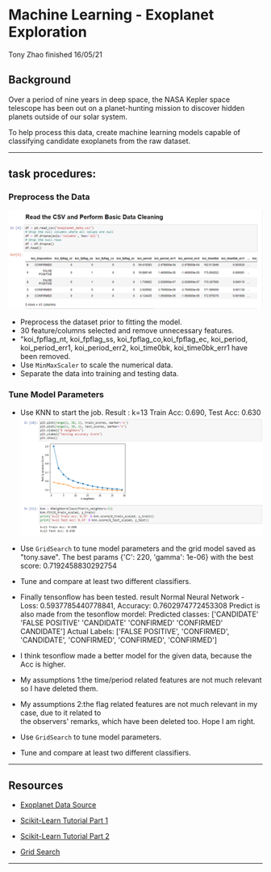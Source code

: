 # Machine Learning - Exoplanet Exploration

Tony Zhao finished 16/05/21

## Background

Over a period of nine years in deep space, the NASA Kepler space telescope has been out on a planet-hunting mission to discover hidden planets outside of our solar system.

To help process this data, create machine learning models capable of classifying candidate exoplanets from the raw dataset.

- - -

## task procedures:

### Preprocess the Data

![Read CSV](images/readcsv.PNG)

* Preprocess the dataset prior to fitting the model.
* 30 feature/columns selected and remove unnecessary features.
* "koi_fpflag_nt, koi_fpflag_ss, koi_fpflag_co,koi_fpflag_ec, koi_period, koi_period_err1,	    koi_period_err2, koi_time0bk, koi_time0bk_err1 have been removed.
* Use `MinMaxScaler` to scale the numerical data.
* Separate the data into training and testing data.

### Tune Model Parameters

* Use KNN to start the job.
  Result : k=13 Train Acc: 0.690, Test Acc: 0.630
  ![KNN](images/knn.PNG)
  
* Use `GridSearch` to tune model parameters and the grid model saved as "tony.save".
  The best params {'C': 220, 'gamma': 1e-06} with the best score: 0.7192458830292754
* Tune and compare at least two different classifiers.
* Finally tensonflow has been tested.
   result Normal Neural Network - Loss: 0.5937785440778841, Accuracy: 0.7602974772453308 
   Predict is also made from the tesonflow mordel:
   Predicted classes: ['CANDIDATE' 'FALSE POSITIVE' 'CANDIDATE' 'CONFIRMED' 'CONFIRMED' CANDIDATE']
   Actual Labels: ['FALSE POSITIVE', 'CONFIRMED', 'CANDIDATE', 'CONFIRMED', 'CONFIRMED', 'CONFIRMED']

* I think tesonflow made a better model for the given data, because the Acc is higher. 

* My assumptions 1:the time/period related features are not much relevant so I have deleted them.
* My assumptions 2:the flag related features are not much relevant in my case, due to it related to        
  the observers' remarks, which have been deleted too. Hope I am right.

* Use `GridSearch` to tune model parameters.
* Tune and compare at least two different classifiers.

- - -

## Resources

* [Exoplanet Data Source](https://www.kaggle.com/nasa/kepler-exoplanet-search-results)

* [Scikit-Learn Tutorial Part 1](https://www.youtube.com/watch?v=4PXAztQtoTg)

* [Scikit-Learn Tutorial Part 2](https://www.youtube.com/watch?v=gK43gtGh49o&t=5858s)

* [Grid Search](https://scikit-learn.org/stable/modules/grid_search.html)

- - -

